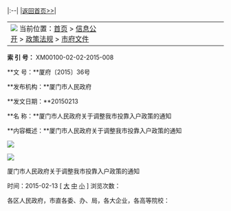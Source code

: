 |:--|
|[返回首页\>\>](/)|

<table>
<colgroup>
<col width="50%" />
<col width="50%" />
</colgroup>
<tbody>
<tr class="odd">
<td align="left"><img src="../../../../images/xxgk_xi_icon1.jpg" />
当前位置：<a href="../../../../" title="首页">首页</a> &gt; <a href="../../../" title="信息公开">信息公开</a> &gt; <a href="../../" title="政策法规">政策法规</a> &gt; <a href="../" title="市府文件">市府文件</a></td>
</tr>
</tbody>
</table>

**索 引 号：** XM00100-02-02-2015-008

**文 号：**厦府〔2015〕36号

**发布机构：**厦门市人民政府

**发文日期：**20150213

**名 称：**厦门市人民政府关于调整我市投靠入户政策的通知

**内容概述：**厦门市人民政府关于调整我市投靠入户政策的通知

![](../../../../images/xxgk_xi_icon2.jpg)

![](../../../../images/xxgk_xi_icon2.jpg)

厦门市人民政府关于调整我市投靠入户政策的通知

时间：2015-02-13 [ [大](javascript:fontZoomC();) [中](javascript:fontZoomB();) [小](javascript:fontZoomA();) ] 浏览次数：

各区人民政府，市直各委、办、局，各大企业，各高等院校：

